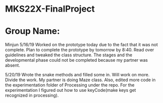 # MKS22X-FinalProject

# Group Name:
Minjun
5/16/19
Worked on the prototype today due to the fact that it was not complete. Plan to complete the prototype by tomorrow by 8:40.
Read over guidelines and tweaked the class structure. The stages and the developmental phase could not be completed because my partner was absent.

5/20/19
Wrote the snake methods and filled some in. Will work on more. Divide the work. My partner is doing Maze class. Also, edited more code in the experimentation folder of Processing under the repo. For the experimentation I figured out how to use keyCode(make keys get recognized in processing).
